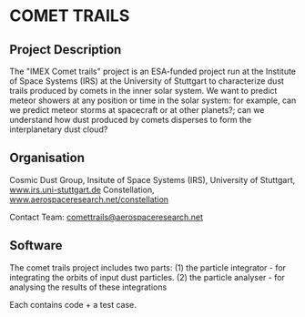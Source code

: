 COMET TRAILS
============

Project Description
-------
The "IMEX Comet trails" project is an ESA-funded project run at the Institute of Space Systems (IRS) at the University of Stuttgart to characterize dust trails produced by comets in the inner solar system. We want to predict meteor showers at any position or time in the solar system: for example, can we predict meteor storms at spacecraft or at other planets?; can we understand how dust produced by comets disperses to form the interplanetary
dust cloud?

Organisation
-------
Cosmic Dust Group, Insitute of Space Systems (IRS), University of Stuttgart, www.irs.uni-stuttgart.de
Constellation, www.aerospaceresearch.net/constellation

Contact Team: comettrails@aerospaceresearch.net

Software
-------
The comet trails project includes two parts: 
(1) the particle integrator - for integrating the orbits of input dust particles. 
(2) the particle analyser - for analysing the results of these integrations

Each contains code + a test case. 
